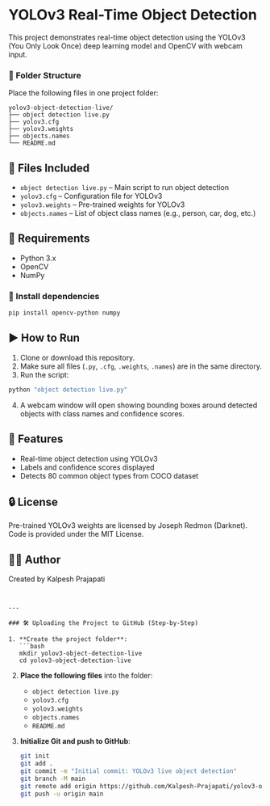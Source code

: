 # YOLOv3 Real-Time Object Detection

This project demonstrates real-time object detection using the YOLOv3 (You Only Look Once) deep learning model and OpenCV with webcam input.


### 📄 Folder Structure

Place the following files in one project folder:

```
yolov3-object-detection-live/
├── object detection live.py
├── yolov3.cfg
├── yolov3.weights
├── objects.names
└── README.md
```

## 📁 Files Included

- `object detection live.py` – Main script to run object detection
- `yolov3.cfg` – Configuration file for YOLOv3
- `yolov3.weights` – Pre-trained weights for YOLOv3
- `objects.names` – List of object class names (e.g., person, car, dog, etc.)

## 🚀 Requirements

- Python 3.x
- OpenCV
- NumPy

### 🔧 Install dependencies

```bash
pip install opencv-python numpy
````

## ▶️ How to Run

1. Clone or download this repository.
2. Make sure all files (`.py`, `.cfg`, `.weights`, `.names`) are in the same directory.
3. Run the script:

```bash
python "object detection live.py"
```

4. A webcam window will open showing bounding boxes around detected objects with class names and confidence scores.

## 🎯 Features

* Real-time object detection using YOLOv3
* Labels and confidence scores displayed
* Detects 80 common object types from COCO dataset

## 🔒 License

Pre-trained YOLOv3 weights are licensed by Joseph Redmon (Darknet). Code is provided under the MIT License.

## 🙋‍♂️ Author

Created by Kalpesh Prajapati

````


---

### 🛠️ Uploading the Project to GitHub (Step-by-Step)

1. **Create the project folder**:
   ```bash
   mkdir yolov3-object-detection-live
   cd yolov3-object-detection-live
````

2. **Place the following files** into the folder:

   * `object detection live.py`
   * `yolov3.cfg`
   * `yolov3.weights`
   * `objects.names`
   * `README.md`

3. **Initialize Git and push to GitHub**:

   ```bash
   git init
   git add .
   git commit -m "Initial commit: YOLOv3 live object detection"
   git branch -M main
   git remote add origin https://github.com/Kalpesh-Prajapati/yolov3-object-detection-live.git
   git push -u origin main
   ```
